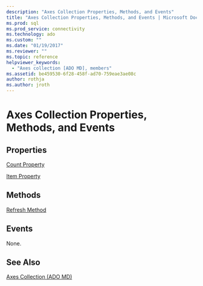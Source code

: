```yaml
---
description: "Axes Collection Properties, Methods, and Events"
title: "Axes Collection Properties, Methods, and Events | Microsoft Docs"
ms.prod: sql
ms.prod_service: connectivity
ms.technology: ado
ms.custom: ""
ms.date: "01/19/2017"
ms.reviewer: ""
ms.topic: reference
helpviewer_keywords: 
  - "Axes collection [ADO MD], members"
ms.assetid: be459530-6f28-458f-ad70-759eae3ae08c
author: rothja
ms.author: jroth
---
```

# Axes Collection Properties, Methods, and Events
## Properties  
 [Count Property](../ado-api/count-property-ado.md)  
  
 [Item Property](../ado-api/item-property-ado.md)  
  
## Methods  
 [Refresh Method](../ado-api/refresh-method-ado.md)  
  
## Events  
 None.  
  
## See Also  
 [Axes Collection (ADO MD)](./axes-collection-ado-md.md)